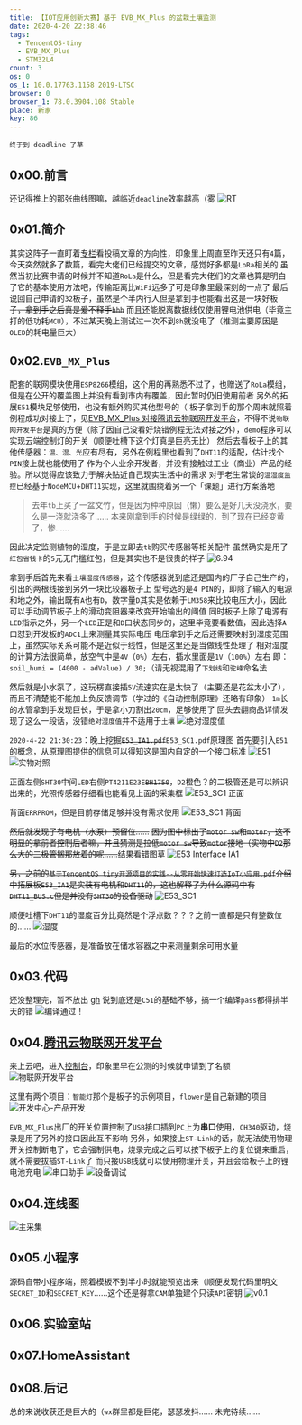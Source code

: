 ```yaml
---
title: 【IOT应用创新大赛】基于 EVB_MX_Plus 的盆栽土壤监测
date: 2020-4-20 22:38:46
tags:
  - TencentOS-tiny
  - EVB_MX_Plus
  - STM32L4
count: 3
os: 0
os_1: 10.0.17763.1158 2019-LTSC
browser: 0
browser_1: 78.0.3904.108 Stable
place: 新家
key: 86
---
```

    终于到 deadline 了草
<!-- more -->
## 0x00.前言
还记得推上的那张曲线图嘛，越临近`deadline`效率越高（雾
![RT](https://i1.yuangezhizao.cn/Win-10/20200420224201.jpg!webp)

## 0x01.简介
其实这阵子一直盯着[专栏](https://cloud.tencent.com/developer/column/79816)看投稿文章的方向性，印象里上周直至昨天还只有`4`篇，今天突然就多了数篇，看完大佬们已经提交的文章，感觉好多都是`LoRa`相关的
虽然当初比赛申请的时候并不知道`RoLa`是什么，但是看完大佬们的文章也算是明白了它的基本使用方法吧，传输距离比`WiFi`远多了可是印象里最深刻的一点了
最后说回自己申请的`32`板子，虽然是个半内行人但是拿到手也能看出这是一块好板子~~，拿到手之后真是爱不释手`hhh`~~
而且还能脱离数据线仅使用锂电池供电（毕竟主打的低功耗`MCU`），不过某天晚上测试过一次不到`8h`就没电了（推测主要原因是`OLED`的耗电量巨大）

## 0x02.`EVB_MX_Plus`
配套的联网模块使用`ESP8266`模组，这个用的再熟悉不过了，也赠送了`RoLa`模组，但是在公开的覆盖图上并没有看到市内有覆盖，因此暂时仍旧使用前者
另外的拓展`E51`模块足够使用，也没有额外购买其他型号的（
板子拿到手的那个周末就照着例程成功对接上了，见[EVB_MX_Plus 对接腾讯云物联网开发平台](../qcloud-iot-explorer.html)，不得不说`物联网开发平台`是真的方便（除了因自己没看好烧错例程无法对接之外），`demo`程序可以实现云端控制灯的开关（顺便吐槽下这个灯真是巨亮无比）
然后去看板子上的其他传感器：`温、湿、光`应有尽有，另外在例程里也看到了`DHT11`的适配，估计找个`PIN`接上就也能使用了
作为个人业余开发者，并没有接触过工业（商业）产品的经验。所以觉得应该致力于解决贴近自己现实生活中的需求
对于老生常谈的`温湿度监控`已经基于`NodeMCU`+`DHT11`实现，这里就围绕着另一个「课题」进行方案落地
> 去年`tb`上买了一盆文竹，但是因为种种原因（懒）要么是好几天没浇水，要么是一浇就浇多了……
本来刚拿到手的时候是绿绿的，到了现在已经变黄了，惨……

因此决定监测植物的湿度，于是立即去`tb`购买传感器等相关配件
虽然确实是用了`红包省钱卡`的`5`元无门槛红包，但是其实也不是很贵的样子
![6.94](https://i1.yuangezhizao.cn/Win-10/20200420225355.png!webp)

拿到手后首先来看`土壤湿度传感器`，这个传感器说到底还是国内的厂子自己生产的，引出的两根线接到另外一块比较器板子上
型号选的是`4 PIN`的，即除了输入的电源和地之外，输出既有`A`也有`D`，数字量`D`其实是依赖于`LM358`来比较电压大小，因此可以手动调节板子上的滑动变阻器来改变开始输出的阈值
同时板子上除了电源有`LED`指示之外，另一个`LED`正是和`D`口状态同步的，这里毕竟要看数值，因此选择`A`口怼到开发板的`ADC1`上来测量其实际电压
电压拿到手之后还需要映射到湿度范围上，虽然实际关系可能不是近似于线性，但是这里还是当做线性处理了
相对湿度的计算方法很简单，放空气中是`4V`（`0%`）左右，插水里面是`1V`（`100%`）左右
即：`soil_humi = (4000 - adValue) / 30;`（请无视混用了`下划线`和`驼峰`命名法

然后就是小水泵了，这玩楞直接插`5V`流速实在是太快了（主要还是花盆太小了），而且不清楚能不能加上负反馈调节（学过的《自动控制原理》还略有印象）
`1m`长的水管拿到手发现巨长，于是拿小刀割出`20cm`，足够使用了
回头去翻商品详情发现了这么一段话，没错`绝对湿度值`并不适用于`土壤`
![绝对湿度值](https://i1.yuangezhizao.cn/Win-10/20200421225320.jpg!webp)

`2020-4-22 21:30:23`：晚上挖掘~~`E53_IA1.pdf`~~`E53_SC1.pdf`原理图
首先要引入`E51`的概念，从原理图提供的信息可以得知这是国内自定的一个接口标准
![E51](https://i1.yuangezhizao.cn/Redmi-K20Pro/IMG_20200422_214907.jpg!view)
![实物对照](https://i1.yuangezhizao.cn/Win-10/20200422221337.jpg!webp)

正面左侧`SHT30`中间`LED`右侧`PT4211E23E`~~`BH1750`~~，`D2`橙色？的二极管还是可以辨识出来的，光照传感器仔细看也能看见上面的采集框
![E53_SC1 正面](https://i1.yuangezhizao.cn/Redmi-K20Pro/IMG_20200422_212842.jpg!view)

背面`ERRPROM`，但是目前存储足够并没有需求使用
![E53_SC1 背面](https://i1.yuangezhizao.cn/Redmi-K20Pro/IMG_20200422_212736.jpg!view)

~~然后就发现了有电机（水泵）预留位……~~
~~因为图中标出了`motor sw`和`motor`，这不明显的拿前者控制后者嘛，并且猜测是拉低`motor sw`导致`motor`接地（实物中`D2`那么大的二极管搁那放着的呢……~~结果看错图草
![E53 Interface IA1](https://i1.yuangezhizao.cn/Win-10/20200422213252.jpg!webp)

~~另，之前的`基于TencentOS tiny开源项目的实践--从零开始快速打造IoT小应用.pdf`介绍中拓展板`E53_IA1`是实装有电机和`DHT11`的，这也解释了为什么源码中有`DHT11_BUS.c`但是并没有`SHT30`的设备驱动~~
![E53_SC1](https://i1.yuangezhizao.cn/Win-10/20200422220433.jpg!webp)

顺便吐槽下`DHT11`的湿度百分比竟然是个浮点数？？？之前一直都是只有整数位的……
![湿度](https://i1.yuangezhizao.cn/Win-10/20200422221143.jpg!webp)

最后的水位传感器，是准备放在储水容器之中来测量剩余可用水量

## 0x03.代码
还没整理完，暂不放出
[gh](https://github.com/yuangezhizao)
说到底还是`C51`的基础不够，搞一个编译`pass`都得排半天的错
![编译通过！](https://i1.yuangezhizao.cn/Win-10/20200420234447.jpg!webp)

## 0x04.[腾讯云物联网开发平台](https://web.archive.org/web/20200421114636/https://cloud.tencent.com/document/product/1081)
来上云吧，进入[控制台](https://console.cloud.tencent.com/iotexplorer)，印象里早在公测的时候就申请到了名额
![物联网开发平台](https://i1.yuangezhizao.cn/Win-10/20200421194538.jpg!webp)

这里有两个项目：`智能灯`那个是板子的示例项目，`flower`是自己新建的项目
![开发中心-产品开发](https://i1.yuangezhizao.cn/Win-10/20200421194743.jpg!webp)

`EVB_MX_Plus`出厂的开关位置控制了`USB`接口插到`PC`上为**串口**使用，`CH340`驱动，烧录是用了另外的接口因此互不影响
另外，如果接上`ST-Link`的话，就无法使用物理开关控制断电了，它会强制供电，烧录完成之后可以按下板子上的复位键来重启，就不需要拔插`ST-Link`了
而只接`USB`线就可以使用物理开关，并且会给板子上的锂电池充电
![串口助手](https://i1.yuangezhizao.cn/Win-10/20200420233903.jpg!webp)
![设备调试](https://i1.yuangezhizao.cn/Win-10/20200420234007.png!webp)

## 0x04.连线图
![主采集](https://i1.yuangezhizao.cn/Redmi-K20Pro/IMG_20200414_223830.jpg!view)

## 0x05.小程序
源码自带小程序端，照着模板不到半小时就能预览出来（顺便发现代码里明文`SECRET_ID`和`SECRET_KEY`……这个还是得拿`CAM`单独建个只读`API`密钥
![v0.1](https://i1.yuangezhizao.cn/Redmi-K20Pro/Screenshot_2020-04-20-23-27-38-752_com.tencent.mm.jpg!webp)

## 0x06.实验室站

## 0x07.HomeAssistant

## 0x08.后记
总的来说收获还是巨大的（`wx`群里都是巨佬，瑟瑟发抖……
未完待续……